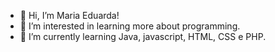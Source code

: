 - 👋 Hi, I’m Maria Eduarda!
- 👀 I’m interested in learning more about programming.
- 🌱 I’m currently learning Java, javascript, HTML, CSS e PHP.

<!---
mariacpeixoto/mariacpeixoto is a ✨ special ✨ repository because its `README.md` (this file) appears on your GitHub profile.
You can click the Preview link to take a look at your changes.
--->
